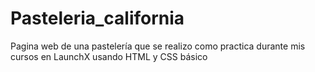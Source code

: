 # Pasteleria_california
Pagina web de una pastelería que se realizo como practica durante mis cursos en LaunchX usando HTML y CSS básico 
